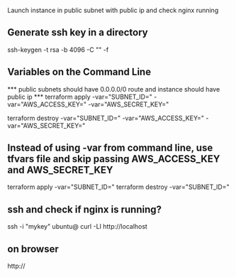 Launch instance in public subnet with public ip and check nginx running

## Generate ssh key in a directory ##
ssh-keygen -t rsa -b 4096 -C "<email-id>" -f <file-path-and-name-to-pvt-ssh-key>

## Variables on the Command Line ##
*** public subnets should have 0.0.0.0/0 route and instance should have public ip ***
terraform apply -var="SUBNET_ID=<public-subnet-id>" -var="AWS_ACCESS_KEY=<aws-public-access-key>" -var="AWS_SECRET_KEY=<aws-private-secret-key>"

terraform destroy -var="SUBNET_ID=<public-subnet-id>" -var="AWS_ACCESS_KEY=<aws-public-access-key>" -var="AWS_SECRET_KEY=<aws-private-secret-key>"

## Instead of using -var from command line, use tfvars file and skip passing AWS_ACCESS_KEY and AWS_SECRET_KEY ##
terraform apply -var="SUBNET_ID=<public-subnet-id>"
terraform destroy -var="SUBNET_ID=<public-subnet-id>"

## ssh and check if nginx is running? ##
ssh -i "mykey" ubuntu@<private-ip>
curl -LI http://localhost

## on browser ##
http://<public-ip>